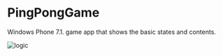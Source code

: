 # PingPongGame

Windows Phone 7.1. game app that shows the basic states and contents. 

![logic](http://www.itreverie.com/githubimages/itReverie-app-windows-pingponggame.jpg)



